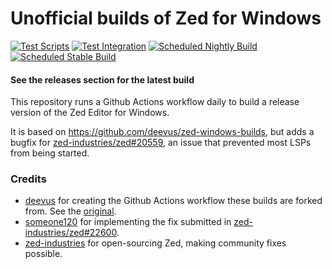 
# Unofficial builds of Zed for Windows

[![Test Scripts](https://github.com/deevus/zed-windows-builds/actions/workflows/test.yml/badge.svg)](https://github.com/deevus/zed-windows-builds/actions/workflows/test.yml)
[![Test Integration](https://github.com/deevus/zed-windows-builds/actions/workflows/test-integration.yml/badge.svg)](https://github.com/deevus/zed-windows-builds/actions/workflows/test-integration.yml)
[![Scheduled Nightly Build](https://github.com/deevus/zed-windows-builds/actions/workflows/nightly.yml/badge.svg)](https://github.com/deevus/zed-windows-builds/actions/workflows/nightly.yml)
[![Scheduled Stable Build](https://github.com/deevus/zed-windows-builds/actions/workflows/stable.yml/badge.svg)](https://github.com/deevus/zed-windows-builds/actions/workflows/stable.yml)

#### See the releases section for the latest build


This repository runs a Github Actions workflow daily to build a release version of the Zed Editor for Windows.

It is based on https://github.com/deevus/zed-windows-builds, but adds a bugfix for [zed-industries/zed#20559](https://github.com/zed-industries/zed/issues/20559), an issue that prevented most LSPs from being started.


### Credits
- [deevus](https://github.com/deevus) for creating the Github Actions workflow these builds are forked from. See the [original](https://github.com/deevus/zed-windows-builds).
- [someone120](https://github.com/someone120) for implementing the fix submitted in [zed-industries/zed#22600](https://github.com/zed-industries/zed/pull/22600).
- [zed-industries](https://github.com/zed-industries) for open-sourcing Zed, making community fixes possible.
